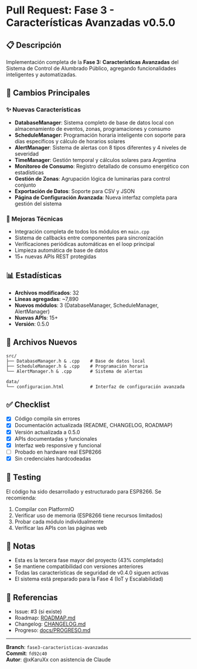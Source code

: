 # Pull Request: Fase 3 - Características Avanzadas v0.5.0

## 📋 Descripción
Implementación completa de la **Fase 3: Características Avanzadas** del Sistema de Control de Alumbrado Público, agregando funcionalidades inteligentes y automatizadas.

## 🎯 Cambios Principales

### ✨ Nuevas Características
- **DatabaseManager**: Sistema completo de base de datos local con almacenamiento de eventos, zonas, programaciones y consumo
- **ScheduleManager**: Programación horaria inteligente con soporte para días específicos y cálculo de horarios solares
- **AlertManager**: Sistema de alertas con 8 tipos diferentes y 4 niveles de severidad
- **TimeManager**: Gestión temporal y cálculos solares para Argentina
- **Monitoreo de Consumo**: Registro detallado de consumo energético con estadísticas
- **Gestión de Zonas**: Agrupación lógica de luminarias para control conjunto
- **Exportación de Datos**: Soporte para CSV y JSON
- **Página de Configuración Avanzada**: Nueva interfaz completa para gestión del sistema

### 🔧 Mejoras Técnicas
- Integración completa de todos los módulos en `main.cpp`
- Sistema de callbacks entre componentes para sincronización
- Verificaciones periódicas automáticas en el loop principal
- Limpieza automática de base de datos
- 15+ nuevas APIs REST protegidas

## 📊 Estadísticas
- **Archivos modificados**: 32
- **Líneas agregadas**: ~7,890
- **Nuevos módulos**: 3 (DatabaseManager, ScheduleManager, AlertManager)
- **Nuevas APIs**: 15+
- **Versión**: 0.5.0

## 📁 Archivos Nuevos
```
src/
├── DatabaseManager.h & .cpp    # Base de datos local
├── ScheduleManager.h & .cpp    # Programación horaria
└── AlertManager.h & .cpp       # Sistema de alertas

data/
└── configuracion.html          # Interfaz de configuración avanzada
```

## ✅ Checklist
- [x] Código compila sin errores
- [x] Documentación actualizada (README, CHANGELOG, ROADMAP)
- [x] Versión actualizada a 0.5.0
- [x] APIs documentadas y funcionales
- [x] Interfaz web responsive y funcional
- [ ] Probado en hardware real ESP8266
- [x] Sin credenciales hardcodeadas

## 🧪 Testing
El código ha sido desarrollado y estructurado para ESP8266. Se recomienda:
1. Compilar con PlatformIO
2. Verificar uso de memoria (ESP8266 tiene recursos limitados)
3. Probar cada módulo individualmente
4. Verificar las APIs con las páginas web

## 📝 Notas
- Esta es la tercera fase mayor del proyecto (43% completado)
- Se mantiene compatibilidad con versiones anteriores
- Todas las características de seguridad de v0.4.0 siguen activas
- El sistema está preparado para la Fase 4 (IoT y Escalabilidad)

## 🔗 Referencias
- Issue: #3 (si existe)
- Roadmap: [ROADMAP.md](ROADMAP.md)
- Changelog: [CHANGELOG.md](CHANGELOG.md)
- Progreso: [docs/PROGRESO.md](docs/PROGRESO.md)

---
**Branch**: `fase3-caracteristicas-avanzadas`  
**Commit**: `fd92c40`  
**Autor**: @xKaruXx con asistencia de Claude